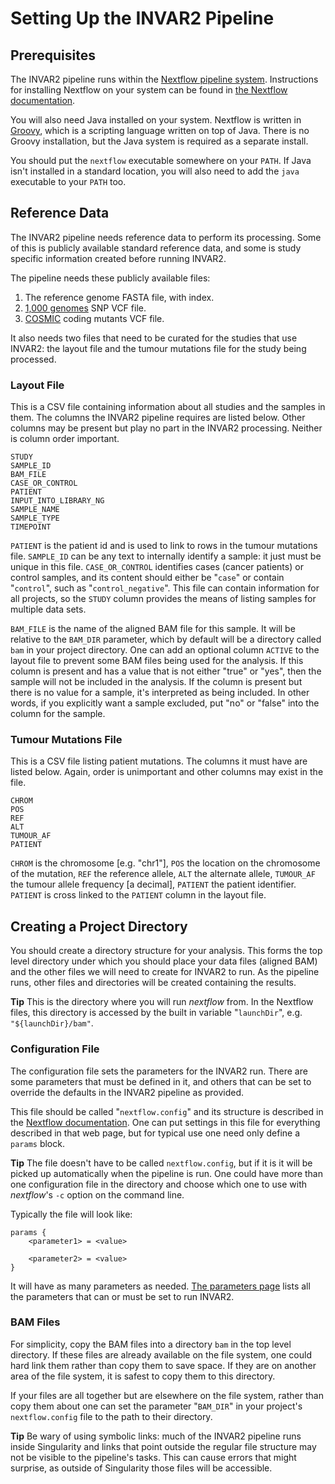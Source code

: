 # Setting Up the INVAR2 Pipeline

## Prerequisites

The INVAR2 pipeline runs within the [Nextflow pipeline system](https://www.nextflow.io/).
Instructions for installing Nextflow on your system can be found in
[the Nextflow documentation](https://www.nextflow.io/docs/latest/getstarted.html).

You will also need Java installed on your system. Nextflow is written in
[Groovy](http://groovy-lang.org/), which is a scripting language written on top of Java.
There is no Groovy installation, but the Java system is required as a separate install.

You should put the `nextflow` executable somewhere on your `PATH`. If Java isn't installed
in a standard location, you will also need to add the `java` executable to your `PATH` too.

## Reference Data

The INVAR2 pipeline needs reference data to perform its processing. Some of this is publicly
available standard reference data, and some is study specific information created before
running INVAR2.

The pipeline needs these publicly available files:

1. The reference genome FASTA file, with index.
3. [1,000 genomes](https://www.internationalgenome.org/) SNP VCF file.
4. [COSMIC](https://cancer.sanger.ac.uk/cosmic/) coding mutants VCF file.

It also needs two files that need to be curated for the studies that use INVAR2: the layout
file and the tumour mutations file for the study being processed.

### Layout File

This is a CSV file containing information about all studies and the samples in them. The
columns the INVAR2 pipeline requires are listed below. Other columns may be present but
play no part in the INVAR2 processing. Neither is column order important.

    STUDY
    SAMPLE_ID
    BAM_FILE
    CASE_OR_CONTROL
    PATIENT
    INPUT_INTO_LIBRARY_NG
    SAMPLE_NAME
    SAMPLE_TYPE
    TIMEPOINT

`PATIENT` is the patient id and is used to link to rows in the tumour mutations file.
`SAMPLE_ID` can be any text to internally identify a sample: it just must be unique
in this file.
`CASE_OR_CONTROL` identifies cases (cancer patients) or control samples, and its content
should either be "`case`" or contain "`control`", such as "`control_negative`". This
file can contain information for all projects, so the `STUDY` column provides the means of
listing samples for multiple data sets.

`BAM_FILE` is the name of the aligned BAM file for this sample. It will be relative
to the `BAM_DIR` parameter, which by default will be a directory called `bam` in your
project directory. One can add an optional column `ACTIVE` to the layout file to prevent
some BAM files being used for the analysis. If this column is present and has a value that
is not either "true" or "yes", then the sample will not be included in the analysis. If the
column is present but there is no value for a sample, it's interpreted as being included.
In other words, if you explicitly want a sample excluded, put "no" or "false" into the column
for the sample.

### Tumour Mutations File

This is a CSV file listing patient mutations. The columns it must have are listed below.
Again, order is unimportant and other columns may exist in the file.

    CHROM
    POS
    REF
    ALT
    TUMOUR_AF
    PATIENT

`CHROM` is the chromosome [e.g. "chr1"], `POS` the location on the chromosome of the
mutation, `REF` the reference allele, `ALT` the alternate allele, `TUMOUR_AF` the
tumour allele frequency [a decimal], `PATIENT` the patient identifier. `PATIENT` is
cross linked to the `PATIENT` column in the layout file.


## Creating a Project Directory

You should create a directory structure for your analysis. This forms the top level
directory under which you should place your data files (aligned BAM) and the other files
we will need to create for INVAR2 to run. As the pipeline runs, other files and directories
will be created containing the results.

__Tip__ This is the directory where you will run _nextflow_ from. In the Nextflow files, this
directory is accessed by the built in variable "`launchDir`", e.g. `"${launchDir}/bam"`.

### Configuration File

The configuration file sets the parameters for the INVAR2 run. There are some parameters
that must be defined in it, and others that can be set to override the defaults in the
INVAR2 pipeline as provided.

This file should be called "`nextflow.config`" and its structure is described in the
[Nextflow documentation](https://www.nextflow.io/docs/latest/config.html). One can put
settings in this file for everything described in that web page, but for typical use one
need only define a `params` block.

__Tip__ The file doesn't have to be called `nextflow.config`, but if it is it will be
picked up automatically when the pipeline is run. One could have more than one configuration
file in the directory and choose which one to use with _nextflow_'s `-c` option on the
command line.

Typically the file will look like:

```
params {
    <parameter1> = <value>
    
    <parameter2> = <value>
}
```

It will have as many parameters as needed. [The parameters page](Parameters.md) lists
all the parameters that can or must be set to run INVAR2.

### BAM Files

For simplicity, copy the BAM files into a directory `bam` in the top level directory.
If these files are already available on the file system, one could hard link them rather
than copy them to save space. If they are on another area of the file system, it is safest
to copy them to this directory.

If your files are all together but are elsewhere on the file system, rather than copy
them about one can set the parameter "`BAM_DIR`" in your project's `nextflow.config` file
to the path to their directory.

__Tip__ Be wary of using symbolic links: much of the INVAR2 pipeline runs inside Singularity and
links that point outside the regular file structure may not be visible to the pipeline's
tasks. This can cause errors that might surprise, as outside of Singularity those files
will be accessible.
